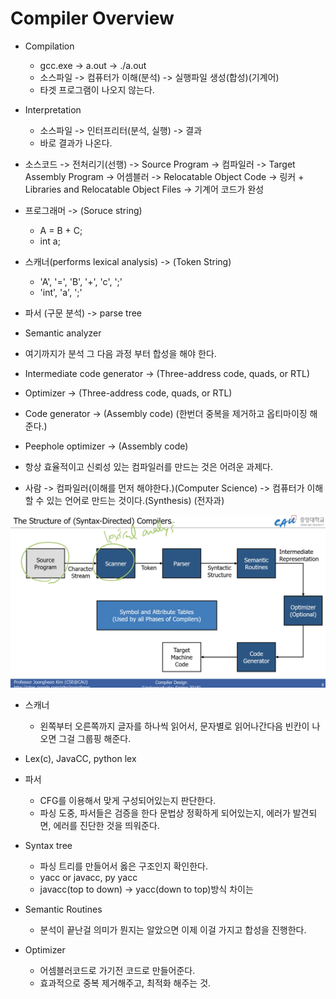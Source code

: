 # Compiler Overview

- Compilation
  - gcc.exe -> a.out -> ./a.out
  - 소스파일 -> 컴퓨터가 이해(분석) -> 실행파일 생성(합성)(기계어)
  - 타겟 프로그램이 나오지 않는다.
- Interpretation

  - 소스파일 -> 인터프리터(분석, 실행) -> 결과
  - 바로 결과가 나온다.

- 소스코드 -> 전처리기(선행) -> Source Program -> 컴파일러 -> Target Assembly Program -> 어셈블러 -> Relocatable Object Code -> 링커 + Libraries and Relocatable Object Files -> 기계어 코드가 완성

- 프로그래머 -> (Soruce string)
  - A = B + C;
  - int a;
- 스캐너(performs lexical analysis) -> (Token String)
  - 'A', '=', 'B', '+', 'c', ';'
  - 'int', 'a', ';'
- 파서 (구문 분석) -> parse tree
- Semantic analyzer
- 여기까지가 분석 그 다음 과정 부터 합성을 해야 한다.
- Intermediate code generator -> (Three-address code, quads, or RTL)
- Optimizer -> (Three-address code, quads, or RTL)
- Code generator -> (Assembly code) (한번더 중복을 제거하고 옵티마이징 해준다.)
- Peephole optimizer -> (Assembly code)

- 항상 효율적이고 신뢰성 있는 컴파일러를 만드는 것은 어려운 과제다.

- 사람 -> 컴파일러(이해를 먼저 해야한다.)(Computer Science) -> 컴퓨터가 이해할 수 있는 언어로 만드는 것이다.(Synthesis) (전자과)

![](img/sh-01-16-23-41.png)

- 스캐너

  - 왼쪽부터 오른쪽까지 글자를 하나씩 읽어서, 문자별로 읽어나간다음 빈칸이 나오면 그걸 그룹핑 해준다.

- Lex(c), JavaCC, python lex

- 파서

  - CFG를 이용해서 맞게 구성되어있는지 판단한다.
  - 파싱 도중, 파서들은 검증을 한다 문법상 정확하게 되어있는지, 에러가 발견되면, 에러를 진단한 것을 띄워준다.

- Syntax tree

  - 파싱 트리를 만들어서 옳은 구조인지 확인한다.
  - yacc or javacc, py yacc
  - javacc(top to down) -> yacc(down to top)방식 차이는

- Semantic Routines

  - 분석이 끝난걸 의미가 뭔지는 알았으면 이제 이걸 가지고 합성을 진행한다.

- Optimizer
  - 어셈블러코드로 가기전 코드로 만들어준다.
  - 효과적으로 중복 제거해주고, 최적화 해주는 것.
